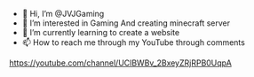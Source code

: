 - 👋 Hi, I’m @JVJGaming
- 👀 I’m interested in Gaming And creating minecraft server 
- 🌱 I’m currently learning to create a website 
- 📫 How to reach me through my YouTube through comments 

https://youtube.com/channel/UClBWBv_2BxeyZRjRPB0UqpA

<!---
JVJGaming/JVJGaming is a ✨ special ✨ repository because its `README.md` (this file) appears on your GitHub profile.
You can click the Preview link to take a look at your changes.
--->
